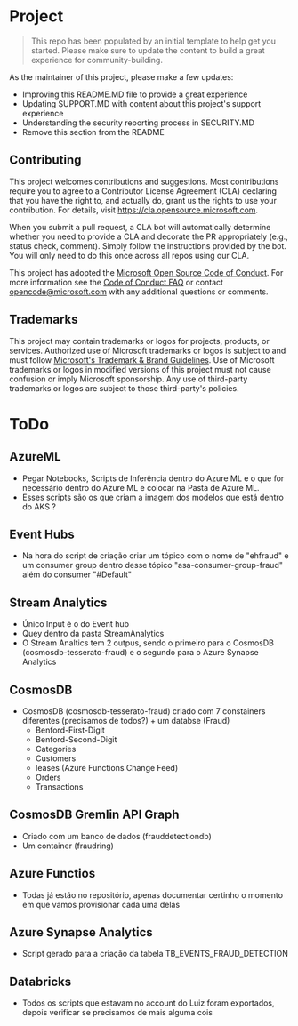 # Project

> This repo has been populated by an initial template to help get you started. Please
> make sure to update the content to build a great experience for community-building.

As the maintainer of this project, please make a few updates:

- Improving this README.MD file to provide a great experience
- Updating SUPPORT.MD with content about this project's support experience
- Understanding the security reporting process in SECURITY.MD
- Remove this section from the README

## Contributing

This project welcomes contributions and suggestions.  Most contributions require you to agree to a
Contributor License Agreement (CLA) declaring that you have the right to, and actually do, grant us
the rights to use your contribution. For details, visit https://cla.opensource.microsoft.com.

When you submit a pull request, a CLA bot will automatically determine whether you need to provide
a CLA and decorate the PR appropriately (e.g., status check, comment). Simply follow the instructions
provided by the bot. You will only need to do this once across all repos using our CLA.

This project has adopted the [Microsoft Open Source Code of Conduct](https://opensource.microsoft.com/codeofconduct/).
For more information see the [Code of Conduct FAQ](https://opensource.microsoft.com/codeofconduct/faq/) or
contact [opencode@microsoft.com](mailto:opencode@microsoft.com) with any additional questions or comments.

## Trademarks

This project may contain trademarks or logos for projects, products, or services. Authorized use of Microsoft 
trademarks or logos is subject to and must follow 
[Microsoft's Trademark & Brand Guidelines](https://www.microsoft.com/en-us/legal/intellectualproperty/trademarks/usage/general).
Use of Microsoft trademarks or logos in modified versions of this project must not cause confusion or imply Microsoft sponsorship.
Any use of third-party trademarks or logos are subject to those third-party's policies.


# ToDo

## AzureML
*  Pegar Notebooks, Scripts de Inferência dentro do Azure ML e o que for necessário dentro do Azure ML e colocar na Pasta de Azure ML. 
* Esses scripts são os que criam a imagem dos modelos que está dentro do AKS ?

## Event Hubs

* Na hora do script de criação criar um tópico com o nome de "ehfraud" e um consumer group dentro desse tópico "asa-consumer-group-fraud" além do consumer "#Default"

## Stream Analytics

* Único Input é o do Event hub 
* Quey dentro da pasta StreamAnalytics
* O Stream Analtics tem 2 outpus, sendo o primeiro para o CosmosDB (cosmosdb-tesserato-fraud) e o segundo para o Azure Synapse Analytics


## CosmosDB
* CosmosDB (cosmosdb-tesserato-fraud) criado com 7 constainers diferentes (precisamos de todos?) + um databse (Fraud)
    * Benford-First-Digit
    * Benford-Second-Digit
    * Categories
    * Customers
    * leases (Azure Functions Change Feed)
    * Orders
    * Transactions

## CosmosDB Gremlin API Graph
    
* Criado com um banco de dados (frauddetectiondb)
* Um container (fraudring)

## Azure Functios 

* Todas já estão no repositório, apenas documentar certinho o momento em que vamos provisionar cada uma delas 

## Azure Synapse Analytics

* Script gerado para a criação da tabela TB_EVENTS_FRAUD_DETECTION

## Databricks

* Todos os scripts que estavam no account do Luiz foram exportados, depois verificar se precisamos de mais alguma cois 




















